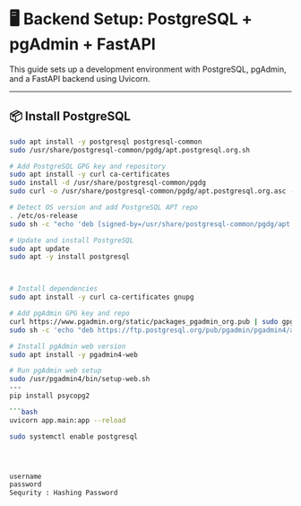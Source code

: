 # 🖥️ Backend Setup: PostgreSQL + pgAdmin + FastAPI

This guide sets up a development environment with PostgreSQL, pgAdmin, and a FastAPI backend using Uvicorn.

---

## 📦 Install PostgreSQL

```bash
sudo apt install -y postgresql postgresql-common
sudo /usr/share/postgresql-common/pgdg/apt.postgresql.org.sh

# Add PostgreSQL GPG key and repository
sudo apt install -y curl ca-certificates
sudo install -d /usr/share/postgresql-common/pgdg
sudo curl -o /usr/share/postgresql-common/pgdg/apt.postgresql.org.asc --fail https://www.postgresql.org/media/keys/ACCC4CF8.asc

# Detect OS version and add PostgreSQL APT repo
. /etc/os-release
sudo sh -c "echo 'deb [signed-by=/usr/share/postgresql-common/pgdg/apt.postgresql.org.asc] https://apt.postgresql.org/pub/repos/apt $VERSION_CODENAME-pgdg main' > /etc/apt/sources.list.d/pgdg.list"

# Update and install PostgreSQL
sudo apt update
sudo apt -y install postgresql



# Install dependencies
sudo apt install -y curl ca-certificates gnupg

# Add pgAdmin GPG key and repo
curl https://www.pgadmin.org/static/packages_pgadmin_org.pub | sudo gpg --dearmor -o /etc/apt/trusted.gpg.d/pgadmin.gpg
sudo sh -c 'echo "deb https://ftp.postgresql.org/pub/pgadmin/pgadmin4/apt/$(lsb_release -cs) pgadmin4 main" > /etc/apt/sources.list.d/pgadmin4.list && apt update'

# Install pgAdmin web version
sudo apt install -y pgadmin4-web

# Run pgAdmin web setup
sudo /usr/pgadmin4/bin/setup-web.sh
---
pip install psycopg2

```bash
uvicorn app.main:app --reload

sudo systemctl enable postgresql




username 
password
Sequrity : Hashing Password 

